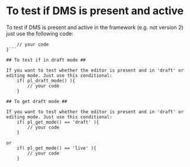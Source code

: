 # To test if DMS is present and active #

To test if DMS is present and active in the framework (e.g. not version 2) just use the following code: 
```if( pl_has_editor() ){
	// your code
}```

## To test if in draft mode ##

If you want to test whether the editor is present and in 'draft' or editing mode. Just use this conditional: 
	if( pl_draft_mode() ){
		// your code
	}
	
## To get draft mode ##

If you want to test whether the editor is present and in 'draft' or editing mode. Just use this conditional: 
	if( pl_get_mode() == 'draft' ){
		// your code
	}

or 
	if( pl_get_mode() == 'live' ){
		// your code
	}